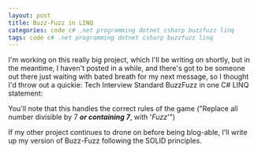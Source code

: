 ```yaml
---
layout: post
title: Buzz-Fuzz in LINQ
categories: code c# .net programming dotnet csharp buzzfuzz linq
tags: code c# .net programming dotnet csharp buzzfuzz linq
---
```

I'm working on this really big project, which I'll be writing on shortly, but in the meantime, I haven't posted in a while, and there's got to be someone out there just waiting with bated breath for my next message, so I thought I'd throw out a quickie:  Tech Interview Standard BuzzFuzz in one C# LINQ statement:

<script src="https://gist.github.com/jamescurran/6390523.js">   </script>

You'll note that this handles the correct rules of the game ("Replace all number divisible by 7 ***or containing 7***, with '*Fuzz*'")

If my other project continues to drone on before being blog-able, I'll write up my version of Buzz-Fuzz following the SOLID principles. 
